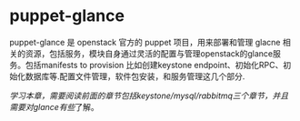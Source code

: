 # puppet-glance

puppet-glance 是 openstack 官方的 puppet 项目，用来部署和管理 glacne 相关的资源，包括服务，模块自身通过灵活的配置与管理openstack的glance服务。包括manifests to provision 比如创建keystone endpoint、初始化RPC、初始化数据库等.配置文件管理，软件包安装，和服务管理这几个部分.

*学习本章，需要阅读前面的章节包括keystone/mysql/rabbitmq三个章节，并且需要对glance有些*了解。

